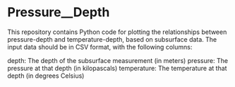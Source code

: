 # Pressure__Depth
This repository contains Python code for plotting the relationships between pressure-depth and temperature-depth, based on subsurface data.
The input data should be in CSV format, with the following columns:

depth: The depth of the subsurface measurement (in meters)
pressure: The pressure at that depth (in kilopascals)
temperature: The temperature at that depth (in degrees Celsius)

